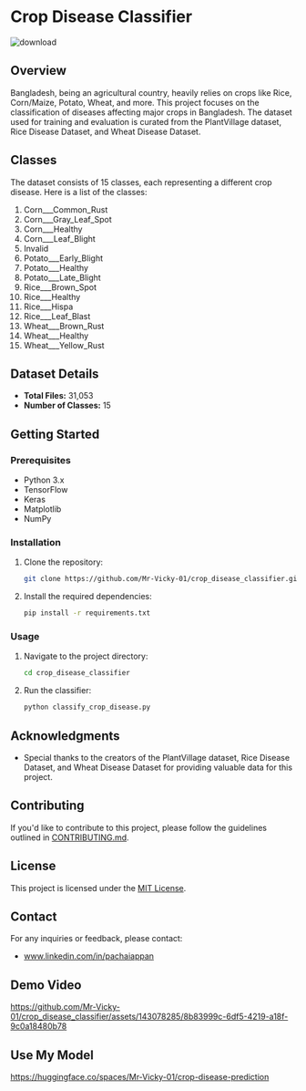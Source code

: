 # Crop Disease Classifier

![download](https://github.com/Mr-Vicky-01/crop_disease_classifier/assets/143078285/0f6ab119-ccb0-4ee6-a319-784db5948b1d)

## Overview

Bangladesh, being an agricultural country, heavily relies on crops like Rice, Corn/Maize, Potato, Wheat, and more. This project focuses on the classification of diseases affecting major crops in Bangladesh. The dataset used for training and evaluation is curated from the PlantVillage dataset, Rice Disease Dataset, and Wheat Disease Dataset.

## Classes

The dataset consists of 15 classes, each representing a different crop disease. Here is a list of the classes:

1. Corn___Common_Rust
2. Corn___Gray_Leaf_Spot
3. Corn___Healthy
4. Corn___Leaf_Blight
5. Invalid
6. Potato___Early_Blight
7. Potato___Healthy
8. Potato___Late_Blight
9. Rice___Brown_Spot
10. Rice___Healthy
11. Rice___Hispa
12. Rice___Leaf_Blast
13. Wheat___Brown_Rust
14. Wheat___Healthy
15. Wheat___Yellow_Rust

## Dataset Details

- **Total Files:** 31,053
- **Number of Classes:** 15

## Getting Started

### Prerequisites

- Python 3.x
- TensorFlow
- Keras
- Matplotlib
- NumPy

### Installation

1. Clone the repository:

    ```bash
    git clone https://github.com/Mr-Vicky-01/crop_disease_classifier.git
    ```

2. Install the required dependencies:

    ```bash
    pip install -r requirements.txt
    ```

### Usage

1. Navigate to the project directory:

    ```bash
    cd crop_disease_classifier
    ```

2. Run the classifier:

    ```bash
    python classify_crop_disease.py
    ```

## Acknowledgments

- Special thanks to the creators of the PlantVillage dataset, Rice Disease Dataset, and Wheat Disease Dataset for providing valuable data for this project.

## Contributing

If you'd like to contribute to this project, please follow the guidelines outlined in [CONTRIBUTING.md](CONTRIBUTING.md).

## License

This project is licensed under the [MIT License](LICENSE).

## Contact

For any inquiries or feedback, please contact:

- www.linkedin.com/in/pachaiappan

## Demo Video

https://github.com/Mr-Vicky-01/crop_disease_classifier/assets/143078285/8b83999c-6df5-4219-a18f-9c0a18480b78

## Use My Model

https://huggingface.co/spaces/Mr-Vicky-01/crop-disease-prediction
